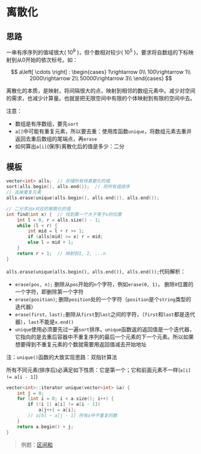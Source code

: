 # 离散化

## 思路

一串有序序列的值域很大( $10^9$ )，但个数相对较少( $10^5$ )，要求将自数组的下标映射到从0开始的依次标号。如：

$$
a\left[ \cdots \right] : \begin{cases}
	1\rightarrow 0\\
	100\rightarrow 1\\
	2000\rightarrow 2\\
	50000\rightarrow 3\\
\end{cases}
$$

离散化的本质，是映射，将间隔很大的点，映射到相邻的数组元素中。减少对空间的需求，也减少计算量。也就是把无限空间中有限的个体映射到有限的空间中去。

注意：

- 数组是有序数组，要先`sort`
- `a[]`中可能有重复元素，所以要去重：使用库函数`unique`，将数组元素去重并返回去重后数组的尾端点，再`erase`
- 如何算出`a[i]`(保序)离散化后的值是多少：二分

## 模板

```C++
vector<int> alls;  // 存储所有待离散化的值
sort(alls.begin(), alls.end());  // 将所有值排序
// 去掉重复元素
alls.erase(unique(alls.begin(), alls.end()), alls.end());

// 二分求出x对应的离散化的值
int find(int x) {  // 找到第一个大于等于x的位置
    int l = 0, r = alls.size() - 1;
    while (l < r) {
        int mid = l + r >> 1;
        if (alls[mid] >= x) r = mid;
        else l = mid + 1;
    }
    return r + 1;  // 映射到1, 2, ...n
}
```

`alls.erase(unique(alls.begin(), alls.end()), alls.end());`代码解析：

- `erase(pos, n);` 删除从`pos`开始的`n`个字符，例如`erase(0, 1)`，
删除`0`位置的一个字符，即删除第一个字符
- `erase(position)`; 删除`position`处的一个字符（`position`是个`string`类型的迭代器）
- `erase(first，last);`删除从`first`到`last`之间的字符，（`first`和`last`都是迭代器），`last`不能是`x.end()`
- `unique`使用必须要先过一遍`sort`排序。`unique`函数返的返回值是一个迭代器，它指向的是去重后容器中不重复序列的最后一个元素的下一个元素。所以如果想要得到不重复元素的个数就需要用返回值减去开始地址

注：`unique()`函数的大致实现思路：双指针算法

所有不同元素(排序后)必满足如下性质：它是第一个；它和前面元素不一样(`a[i] != a[i - 1]`)

```C++
vector<int>::iterator unique(vector<int> &a) {
    int j = 0;
    for (int i = 0; i < a.size(); i++) {
        if (!i || a[i] != a[i - 1])
            a[j++] = a[i];
        // a[0] ~ a[j - 1] 所有a中不重复的数
    }
    return a.begin() + j;
}
```

> 例题：[区间和](./interval_sum.cpp)
